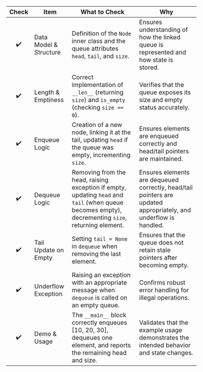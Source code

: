 | Check | Item                   | What to Check                                                                                                                                      | Why                                                                                                              |
| :---: | ---------------------- | -------------------------------------------------------------------------------------------------------------------------------------------------- | ---------------------------------------------------------------------------------------------------------------- |
|   ✔️  | Data Model & Structure | Definition of the `Node` inner class and the queue attributes `head`, `tail`, and `size`.                                                          | Ensures understanding of how the linked queue is represented and how state is stored.                            |
|   ✔️  | Length & Emptiness     | Correct implementation of `__len__` (returning `size`) and `is_empty` (checking `size == 0`).                                                      | Verifies that the queue exposes its size and empty status accurately.                                            |
|   ✔️  | Enqueue Logic          | Creation of a new node, linking it at the tail, updating `head` if the queue was empty, incrementing `size`.                                       | Ensures elements are enqueued correctly and head/tail pointers are maintained.                                   |
|   ✔️  | Dequeue Logic          | Removing from the head, raising exception if empty, updating `head` and `tail` (when queue becomes empty), decrementing `size`, returning element. | Ensures elements are dequeued correctly, head/tail pointers are updated appropriately, and underflow is handled. |
|   ✔️  | Tail Update on Empty   | Setting `tail = None` in `dequeue` when removing the last element.                                                                                 | Ensures that the queue does not retain stale pointers after becoming empty.                                      |
|   ✔️  | Underflow Exception    | Raising an exception with an appropriate message when `dequeue` is called on an empty queue.                                                       | Confirms robust error handling for illegal operations.                                                           |
|   ✔️  | Demo & Usage           | The `__main__` block correctly enqueues \[10, 20, 30], dequeues one element, and reports the remaining head and size.                              | Validates that the example usage demonstrates the intended behavior and state changes.                           |
